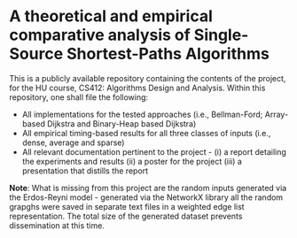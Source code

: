 # A theoretical and empirical comparative analysis of Single-Source Shortest-Paths Algorithms
This is a publicly available repository containing the contents of the project, for the HU course, CS412: Algorithms Design and Analysis. Within this repository, one shall file the following:
- All implementations for the tested approaches (i.e., Bellman-Ford; Array-based Dijkstra and Binary-Heap based Dijkstra)
- All empirical timing-based results for all three classes of inputs (i.e., dense, average and sparse)
- All relevant documentation pertinent to the project - (i) a report detailing the experiments and results (ii) a poster for the project (iii) a presentation that distills the report

**Note**: What is missing from this project are the random inputs generated via the Erdos-Reyni model - generated via the NetworkX library all the random grapghs were saved in separate text files in a weighted edge list representation. The total size of the generated dataset prevents dissemination at this time.
